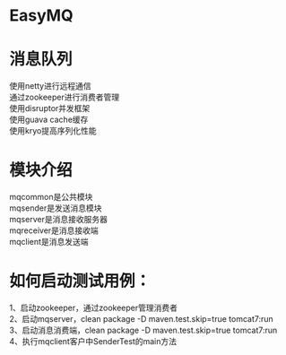 # EasyMQ
# 消息队列
使用netty进行远程通信<br/>
通过zookeeper进行消费者管理<br/>
使用disruptor并发框架<br/>
使用guava cache缓存<br/>
使用kryo提高序列化性能<br/>

# 模块介绍
mqcommon是公共模块<br/>
mqsender是发送消息模块<br/>
mqserver是消息接收服务器<br/>
mqreceiver是消息接收端<br/>
mqclient是消息发送端<br/>

# 如何启动测试用例：<br/>
  1、启动zookeeper，通过zookeeper管理消费者<br/>
  2、启动mqserver，clean package -D maven.test.skip=true tomcat7:run<br/>
  3、启动消息消费端，clean package -D maven.test.skip=true tomcat7:run<br/>
  4、执行mqclient客户中SenderTest的main方法<br/>
 
